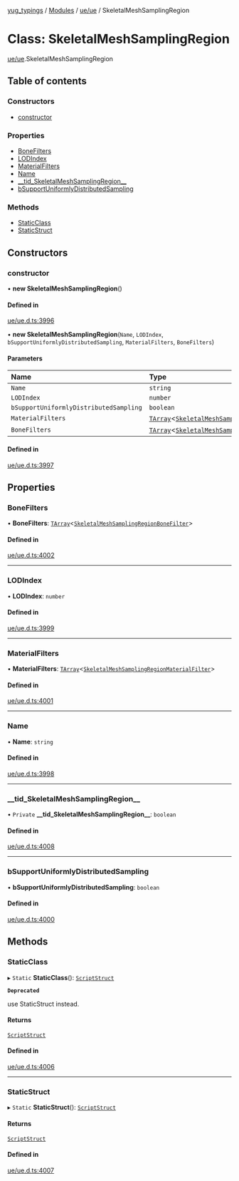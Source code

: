 [yug_typings](../README.md) / [Modules](../modules.md) / [ue/ue](../modules/ue_ue.md) / SkeletalMeshSamplingRegion

# Class: SkeletalMeshSamplingRegion

[ue/ue](../modules/ue_ue.md).SkeletalMeshSamplingRegion

## Table of contents

### Constructors

- [constructor](ue_ue.SkeletalMeshSamplingRegion.md#constructor)

### Properties

- [BoneFilters](ue_ue.SkeletalMeshSamplingRegion.md#bonefilters)
- [LODIndex](ue_ue.SkeletalMeshSamplingRegion.md#lodindex)
- [MaterialFilters](ue_ue.SkeletalMeshSamplingRegion.md#materialfilters)
- [Name](ue_ue.SkeletalMeshSamplingRegion.md#name)
- [\_\_tid\_SkeletalMeshSamplingRegion\_\_](ue_ue.SkeletalMeshSamplingRegion.md#__tid_skeletalmeshsamplingregion__)
- [bSupportUniformlyDistributedSampling](ue_ue.SkeletalMeshSamplingRegion.md#bsupportuniformlydistributedsampling)

### Methods

- [StaticClass](ue_ue.SkeletalMeshSamplingRegion.md#staticclass)
- [StaticStruct](ue_ue.SkeletalMeshSamplingRegion.md#staticstruct)

## Constructors

### constructor

• **new SkeletalMeshSamplingRegion**()

#### Defined in

[ue/ue.d.ts:3996](https://github.com/YugMetaverse/yug_typings/blob/b7d9b19/ue/ue.d.ts#L3996)

• **new SkeletalMeshSamplingRegion**(`Name`, `LODIndex`, `bSupportUniformlyDistributedSampling`, `MaterialFilters`, `BoneFilters`)

#### Parameters

| Name | Type |
| :------ | :------ |
| `Name` | `string` |
| `LODIndex` | `number` |
| `bSupportUniformlyDistributedSampling` | `boolean` |
| `MaterialFilters` | [`TArray`](../interfaces/ue_puerts.TArray.md)<[`SkeletalMeshSamplingRegionMaterialFilter`](ue_ue.SkeletalMeshSamplingRegionMaterialFilter.md)\> |
| `BoneFilters` | [`TArray`](../interfaces/ue_puerts.TArray.md)<[`SkeletalMeshSamplingRegionBoneFilter`](ue_ue.SkeletalMeshSamplingRegionBoneFilter.md)\> |

#### Defined in

[ue/ue.d.ts:3997](https://github.com/YugMetaverse/yug_typings/blob/b7d9b19/ue/ue.d.ts#L3997)

## Properties

### BoneFilters

• **BoneFilters**: [`TArray`](../interfaces/ue_puerts.TArray.md)<[`SkeletalMeshSamplingRegionBoneFilter`](ue_ue.SkeletalMeshSamplingRegionBoneFilter.md)\>

#### Defined in

[ue/ue.d.ts:4002](https://github.com/YugMetaverse/yug_typings/blob/b7d9b19/ue/ue.d.ts#L4002)

___

### LODIndex

• **LODIndex**: `number`

#### Defined in

[ue/ue.d.ts:3999](https://github.com/YugMetaverse/yug_typings/blob/b7d9b19/ue/ue.d.ts#L3999)

___

### MaterialFilters

• **MaterialFilters**: [`TArray`](../interfaces/ue_puerts.TArray.md)<[`SkeletalMeshSamplingRegionMaterialFilter`](ue_ue.SkeletalMeshSamplingRegionMaterialFilter.md)\>

#### Defined in

[ue/ue.d.ts:4001](https://github.com/YugMetaverse/yug_typings/blob/b7d9b19/ue/ue.d.ts#L4001)

___

### Name

• **Name**: `string`

#### Defined in

[ue/ue.d.ts:3998](https://github.com/YugMetaverse/yug_typings/blob/b7d9b19/ue/ue.d.ts#L3998)

___

### \_\_tid\_SkeletalMeshSamplingRegion\_\_

• `Private` **\_\_tid\_SkeletalMeshSamplingRegion\_\_**: `boolean`

#### Defined in

[ue/ue.d.ts:4008](https://github.com/YugMetaverse/yug_typings/blob/b7d9b19/ue/ue.d.ts#L4008)

___

### bSupportUniformlyDistributedSampling

• **bSupportUniformlyDistributedSampling**: `boolean`

#### Defined in

[ue/ue.d.ts:4000](https://github.com/YugMetaverse/yug_typings/blob/b7d9b19/ue/ue.d.ts#L4000)

## Methods

### StaticClass

▸ `Static` **StaticClass**(): [`ScriptStruct`](ue_ue.ScriptStruct.md)

**`Deprecated`**

use StaticStruct instead.

#### Returns

[`ScriptStruct`](ue_ue.ScriptStruct.md)

#### Defined in

[ue/ue.d.ts:4006](https://github.com/YugMetaverse/yug_typings/blob/b7d9b19/ue/ue.d.ts#L4006)

___

### StaticStruct

▸ `Static` **StaticStruct**(): [`ScriptStruct`](ue_ue.ScriptStruct.md)

#### Returns

[`ScriptStruct`](ue_ue.ScriptStruct.md)

#### Defined in

[ue/ue.d.ts:4007](https://github.com/YugMetaverse/yug_typings/blob/b7d9b19/ue/ue.d.ts#L4007)
